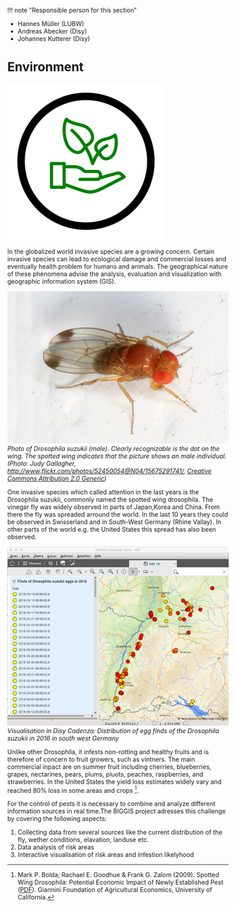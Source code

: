 !!! note "Responsible person for this section"
  - Hannes Müller (LUBW)
  - Andreas Abecker (Disy)
  - Johannes Kutterer (Disy)

# Environment


![Environment Scenario Icon](img/scen-environment.svg)

In the globalized world invasive species are a growing concern. Certain invasive species can lead to ecological damage and commercial losses and eventually health problem for humans and animals. The geographical nature of these phenomena advise the analysis, evaluation and visualization with geographic information system (GIS).

![Drosophila suzukii](img/Spotted-winged_Drosophila.jpg)
*Photo of Drosophila suzukii (male). Clearly recognizable is the dot on the wing. The spotted wing indicates that the picture shows an male individual. (Photo: Judy Gallagher, http://www.flickr.com/photos/52450054@N04/15675291741/, [Creative Commons Attribution 2.0 Generic](https://creativecommons.org/licenses/by/2.0/))*

One invasive species which called attention in the last years is the Drosophila suzukii, commonly named the spotted wing drosophila. The vinegar fly was widely observed in parts of Japan,Korea and China. From there the fly was spreaded arround the world. In the last 10 years they could be observed in Swisserland and in South-West Germany (Rhine Vallay). In other parts of the world e.g. the United States this spread has also been observed.

![Distribution of Drosophila suzukii Eggs in 2016](img/distribution_2016.png)
*Visualisation in Disy Cadenza: Distribution of egg finds of the Drosophila suzukii in 2016 in south west Germany*

Unlike other Drosophila, it infests non-rotting and healthy fruits and is therefore of concern to fruit growers, such as vintners. The main commercial inpact are on summer fruit including cherries, blueberries, grapes, nectarines, pears, plums, pluots, peaches, raspberries, and strawberries. In the United States the yield loss estimates widely vary and reached 80% loss in some areas and crops [^1].

For the control of pests it is necessary to combine and analyze different information sources in real time.The BIGGIS project adresses this challenge by covering the following aspects:

  1. Collecting data from several sources like the current distribution of the fly, wether conditions, elavation, landuse etc.
  2. Data analysis of risk areas
  3. Interactive visualisation of risk areas and infestion likelyhood

[^1]:
    Mark P. Bolda; Rachael E. Goodhue & Frank G. Zalom (2009). Spotted Wing Drosophila: Potential Economic Impact of Newly Established Pest ([PDF](http://giannini.ucop.edu/media/are-update/files/articles/v13n3_2.pdf)). Giannini Foundation of Agricultural Economics, University of California.
